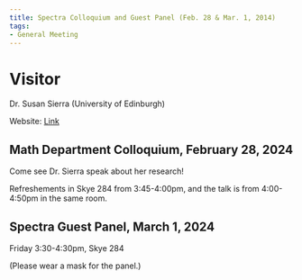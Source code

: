 ```yaml
---
title: Spectra Colloquium and Guest Panel (Feb. 28 & Mar. 1, 2014)
tags:
- General Meeting
---
```


# Visitor
Dr. Susan Sierra (University of Edinburgh)

Website: [Link](https://www.maths.ed.ac.uk/~ssierra/)

## Math Department Colloquium, February 28, 2024
Come see Dr. Sierra speak about her research! 

Refreshements in Skye 284 from 3:45-4:00pm, and the talk is from 4:00-4:50pm in the same room.

## Spectra Guest Panel, March 1, 2024
Friday 3:30-4:30pm, Skye 284

(Please wear a mask for the panel.)


